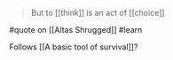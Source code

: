 > But to [[think]] is an act of [[choice]]

#quote  on  [[Altas Shrugged]] #learn

Follows [[A basic tool of survival]]?